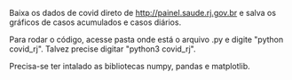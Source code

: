 Baixa os dados de covid direto de http://painel.saude.rj.gov.br e salva os gráficos de casos acumulados e casos diários.

Para rodar o código, acesse pasta onde está o arquivo .py e digite "python covid_rj". Talvez precise digitar "python3 covid_rj". 

Precisa-se ter intalado as bibliotecas numpy, pandas e matplotlib.
